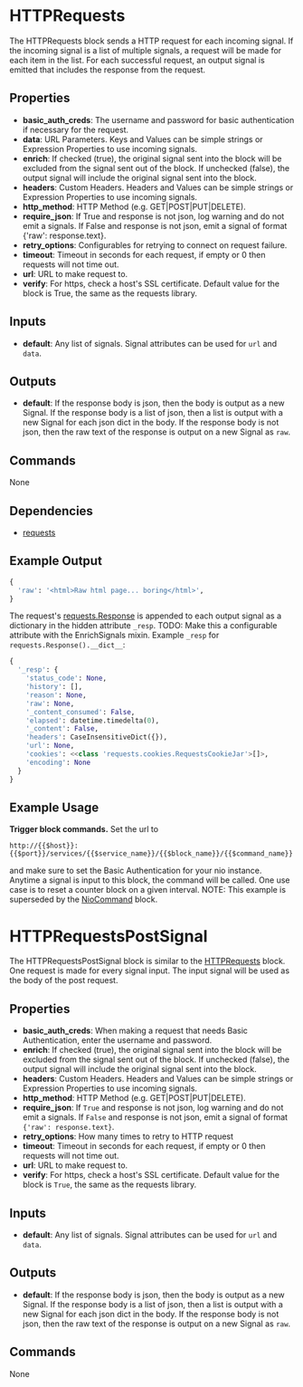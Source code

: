 HTTPRequests
============
The HTTPRequests block sends a HTTP request for each incoming signal. If the incoming signal is a list of multiple signals, a request will be made for each item in the list.  For each successful request, an output signal is emitted that includes the response from the request.

Properties
----------
- **basic_auth_creds**: The username and password for basic authentication if necessary for the request.
- **data**: URL Parameters. Keys and Values can be simple strings or Expression Properties to use incoming signals.
- **enrich**: If checked (true), the original signal sent into the block will be excluded from the signal sent out of the block. If unchecked (false), the output signal will include the original signal sent into the block.
- **headers**: Custom Headers. Headers and Values can be simple strings or Expression Properties to use incoming signals.
- **http_method**: HTTP Method (e.g. GET|POST|PUT|DELETE).
- **require_json**: If True and response is not json, log warning and do not emit a signals. If False and response is not json, emit a signal of format {'raw': response.text}.
- **retry_options**: Configurables for retrying to connect on request failure.
- **timeout**: Timeout in seconds for each request, if empty or 0 then requests will not time out.
- **url**: URL to make request to.
- **verify**: For https, check a host's SSL certificate. Default value for the block is True, the same as the requests library.

Inputs
------
- **default**: Any list of signals. Signal attributes can be used for `url` and `data`.

Outputs
-------
- **default**: If the response body is json, then the body is output as a new Signal.  If the response body is a list of json, then a list is output with a new Signal for each json dict in the body.  If the response body is not json, then the raw text of the response is output on a new Signal as `raw`.

Commands
--------
None

Dependencies
------------
-   [requests](https://pypi.python.org/pypi/requests/)

Example Output
--------------
```python
{
  'raw': '<html>Raw html page... boring</html>',
}
```
The request's [requests.Response](http://docs.python-requests.org/en/latest/api/#requests.Response) is appended to each output signal as a dictionary in the hidden attribute `_resp`. TODO: Make this a configurable attribute with the EnrichSignals mixin.
Example `_resp` for `requests.Response().__dict__`:
```python
{
  '_resp': {
    'status_code': None,
    'history': [],
    'reason': None,
    'raw': None,
    '_content_consumed': False,
    'elapsed': datetime.timedelta(0),
    '_content': False,
    'headers': CaseInsensitiveDict({}),
    'url': None,
    'cookies': <<class 'requests.cookies.RequestsCookieJar'>[]>,
    'encoding': None
  }
}
```

Example Usage
-------------
**Trigger block commands.** Set the url to
```
http://{{$host}}:{{$port}}/services/{{$service_name}}/{{$block_name}}/{{$command_name}}
```
and make sure to set the Basic Authentication for your nio instance. Anytime a signal is input to this block, the command will be called. One use case is to reset a counter block on a given interval.
NOTE: This example is superseded by the [NioCommand](https://github.com/nio-blocks/nio_command) block.

HTTPRequestsPostSignal
======================
The HTTPRequestsPostSignal block is similar to the [HTTPRequests](https://blocks.n.io/HTTPRequests) block.  One request is made for every signal input.  The input signal will be used as the body of the post request.

Properties
----------
- **basic_auth_creds**: When making a request that needs Basic Authentication, enter the username and password.
- **enrich**: If checked (true), the original signal sent into the block will be excluded from the signal sent out of the block. If unchecked (false), the output signal will include the original signal sent into the block.
- **headers**: Custom Headers. Headers and Values can be simple strings or Expression Properties to use incoming signals.
- **http_method**: HTTP Method (e.g. GET|POST|PUT|DELETE).
- **require_json**: If `True` and response is not json, log warning and do not emit a signals. If `False` and response is not json, emit a signal of format `{'raw': response.text}`.
- **retry_options**: How many times to retry to HTTP request
- **timeout**: Timeout in seconds for each request, if empty or 0 then requests will not time out.
- **url**: URL to make request to.
- **verify**: For https, check a host's SSL certificate. Default value for the block is `True`, the same as the requests library.

Inputs
------
- **default**: Any list of signals. Signal attributes can be used for `url` and `data`.

Outputs
-------
- **default**: If the response body is json, then the body is output as a new Signal.  If the response body is a list of json, then a list is output with a new Signal for each json dict in the body.  If the response body is not json, then the raw text of the response is output on a new Signal as `raw`.

Commands
--------
None


